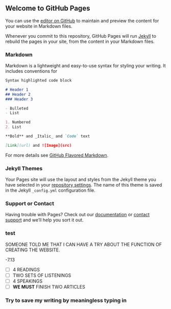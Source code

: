 ## Welcome to GitHub Pages

You can use the [editor on GitHub](https://github.com/Hannahalover/first_project/edit/master/README.md) to maintain and preview the content for your website in Markdown files.

Whenever you commit to this repository, GitHub Pages will run [Jekyll](https://jekyllrb.com/) to rebuild the pages in your site, from the content in your Markdown files.

### Markdown

Markdown is a lightweight and easy-to-use syntax for styling your writing. It includes conventions for

```markdown
Syntax highlighted code block

# Header 1
## Header 2
### Header 3

- Bulleted
- List

1. Numbered
2. List

**Bold** and _Italic_ and `Code` text

[Link](url) and ![Image](src)
```

For more details see [GitHub Flavored Markdown](https://guides.github.com/features/mastering-markdown/).

### Jekyll Themes

Your Pages site will use the layout and styles from the Jekyll theme you have selected in your [repository settings](https://github.com/Hannahalover/first_project/settings). The name of this theme is saved in the Jekyll `_config.yml` configuration file.

### Support or Contact

Having trouble with Pages? Check out our [documentation](https://help.github.com/categories/github-pages-basics/) or [contact support](https://github.com/contact) and we’ll help you sort it out.

### test

SOMEONE TOLD ME THAT I CAN HAVE A TRY ABOUT THE FUNCTION OF CREATING THE WEBSITE.

-7.13        
- [ ] 4 READINGS    
- [ ] TWO SETS OF LISTENINGS    
- [ ] 4 SPEAKINGS          
- [ ] **WE MUST** FINISH TWO ARTICLES      

### Try to save my writing by meaningless typing in 

